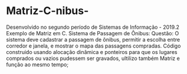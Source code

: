 # Matriz-C-nibus-
Desenvolvido no segundo período de Sistemas de Informação - 2019.2
Exemplo de Matriz em C.
Sistema de Passagem de Ônibus:
Questão: O sistema deve cadastrar a passagem de ônibus, permitir a escolha entre corredor e janela, e mostrar o mapa das passagens compradas.
Código construido usando alocação dinâmica e ponteiros para que os lugares comprados ou vazios pudessem ser gravados, ultilizo também Matriz e função ao mesmo tempo;
